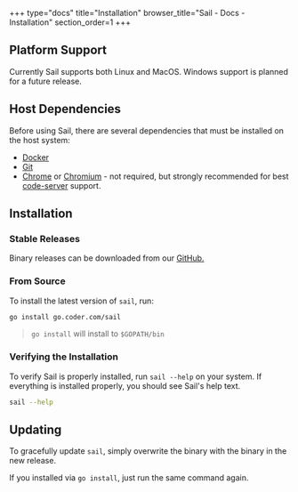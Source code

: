 +++
type="docs"
title="Installation"
browser_title="Sail - Docs - Installation"
section_order=1
+++

## Platform Support

Currently Sail supports both Linux and MacOS. Windows support is planned for a future release.

## Host Dependencies

Before using Sail, there are several dependencies that must be installed on the host system:

- [Docker](https://docs.docker.com/install/)
- [Git](https://git-scm.com/book/en/v2/Getting-Started-Installing-Git)
- [Chrome](https://www.google.com/chrome/) or [Chromium](https://www.chromium.org/getting-involved/download-chromium) - not required, but strongly recommended for best [code-server](https://github.com/codercom/code-server) support.


## Installation

### Stable Releases

Binary releases can be downloaded from our [GitHub.](https://github.com/codercom/sail/releases)

### From Source

To install the latest version of `sail`, run:

```bash
go install go.coder.com/sail
```

> `go install` will install to `$GOPATH/bin`


### Verifying the Installation

To verify Sail is properly installed, run `sail --help` on your system. If everything is installed
properly, you should see Sail's help text.

```bash
sail --help
```


## Updating

To gracefully update `sail`, simply overwrite the binary with the binary 
in the new release.

If you installed via `go install`, just run the same command again.

